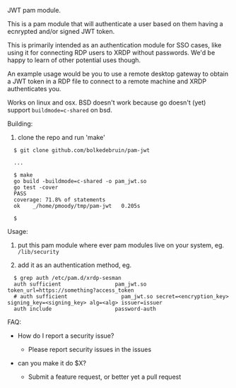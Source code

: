 JWT pam module.

This is a pam module that will authenticate a user based on them having a ecnrypted and/or signed
JWT token.

This is primarily intended as an authentication module for SSO cases, like using it for connecting
RDP users to XRDP without passwords. We'd be happy to learn of other potential uses though.

An example usage would be you to use a remote desktop gateway to obtain a JWT token in a RDP file
to connect to a remote machine and XRDP authenticates you.

Works on linux and osx. BSD doesn't work because go doesn't (yet) support `buildmode=c-shared`
on bsd.

Building:

1. clone the repo and run 'make'
```
  $ git clone github.com/bolkedebruin/pam-jwt

  ...

  $ make
  go build -buildmode=c-shared -o pam_jwt.so
  go test -cover
  PASS
  coverage: 71.8% of statements
  ok  	_/home/pmoody/tmp/pam-jwt	0.205s

  $
```

Usage:

1. put this pam module where ever pam modules live on your system, eg. `/lib/security`

2. add it as an authentication method, eg.

```
  $ grep auth /etc/pam.d/xrdp-sesman
  auth sufficient                 pam_jwt.so token_url=https://something?access_token
  # auth sufficient                 pam_jwt.so secret=<encryption_key> signing_key=<signing_key> alg=<alg> issuer=issuer
  auth include                    password-auth
```

FAQ:

* How do I report a security issue?
  - Please report security issues in the issues

* can you make it do $X?
  - Submit a feature request, or better yet a pull request
